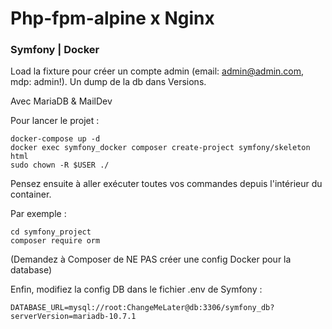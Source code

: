# Php-fpm-alpine x Nginx
### Symfony | Docker

Load la fixture pour créer un compte admin (email: admin@admin.com, mdp: admin!).
Un dump de la db dans Versions.

Avec MariaDB & MailDev

Pour lancer le projet :
````shell
docker-compose up -d
docker exec symfony_docker composer create-project symfony/skeleton html
sudo chown -R $USER ./
````

Pensez ensuite à aller exécuter toutes vos commandes depuis l'intérieur du container.

Par exemple :
````shell
cd symfony_project
composer require orm
````
(Demandez à Composer de NE PAS créer une config Docker pour la database)

Enfin, modifiez la config DB dans le fichier .env de Symfony :
````shell
DATABASE_URL=mysql://root:ChangeMeLater@db:3306/symfony_db?serverVersion=mariadb-10.7.1
````
